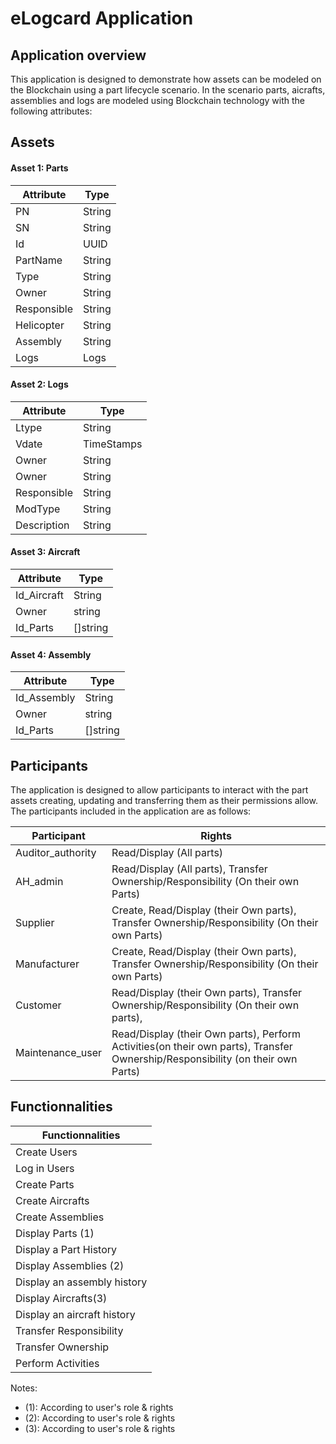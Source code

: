 # eLogcard Application 

## Application overview 

This application is designed to demonstrate how assets can be modeled on the Blockchain using a part lifecycle scenario. 
In the scenario parts, aicrafts, assemblies and logs  are modeled using Blockchain technology with the following attributes:

## Assets 

#### Asset 1: Parts 

| Attribute       | Type                   |   
| --------------- | ---------------------- |   
| PN           	  | String  			   |    
| SN              | String                 |
| Id              | UUID                   |
| PartName        | String                 |
| Type            | String                 |
| Owner           | String                 |
| Responsible     | String                 |
| Helicopter      | String                 |
| Assembly        | String                 |
| Logs 			  | Logs                   |

#### Asset 2: Logs 

| Attribute       | Type                   |
| --------------- | ---------------------- |
| Ltype           | String  			   |
| Vdate           | TimeStamps             |
| Owner           | String                 |
| Owner        	  | String                 |
| Responsible     | String                 |
| ModType         | String                 |
| Description     | String                 |

#### Asset 3: Aircraft 

| Attribute       | Type                   |
| --------------- | ---------------------- |
| Id_Aircraft     | String  			   |
| Owner           | string                 |
| Id_Parts        | []string               |

#### Asset 4: Assembly 

| Attribute       | Type                   |
| --------------- | ---------------------- |
| Id_Assembly     | String  			   |
| Owner           | string                 |
| Id_Parts        | []string               |


## Participants 
 
The application is designed to allow participants to interact with the part assets creating, 
updating and transferring them as their permissions allow. The participants included in the application are as follows:

| Participant       | Rights                                                                                                                   |
| ------------------| ------------------------------------------------------------------------------------------------------------------------------|
| Auditor_authority | Read/Display (All parts)                                				      						  				            |
| AH_admin		    | Read/Display (All parts), Transfer Ownership/Responsibility (On their own Parts)   				   				            |
| Supplier   	 	| Create, Read/Display (their Own parts), Transfer Ownership/Responsibility (On their own Parts)					            |
| Manufacturer   	| Create, Read/Display (their Own parts), Transfer Ownership/Responsibility (On their own Parts)        		                |
| Customer		    | Read/Display (their Own parts),  Transfer Ownership/Responsibility (On their own parts),               		                |
| Maintenance_user 	| Read/Display (their Own parts), Perform Activities(on their own parts), Transfer Ownership/Responsibility (on their own Parts)|


## Functionnalities 

| Functionnalities        |
| ------------------|
| Create Users | 
| Log in Users		    | 
| Create Parts   	 	| 
| Create Aircrafts   	| 
| Create Assemblies		    | 
| Display Parts (1)	|
| Display a Part History | 
| Display Assemblies (2)	| 
| Display an assembly history|
| Display Aircrafts(3)	| 
| Display an aircraft history| 
| Transfer Responsibility	| 
| Transfer Ownership	| 
| Perform Activities 	| 


Notes:

- (1): According to user's role & rights 
- (2): According to user's role & rights 
- (3): According to user's role & rights 